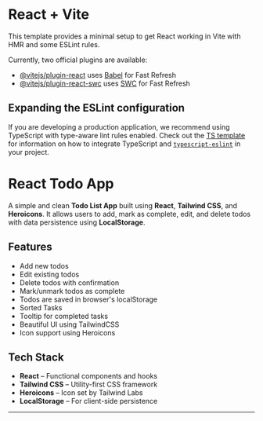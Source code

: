 # React + Vite

This template provides a minimal setup to get React working in Vite with HMR and some ESLint rules.

Currently, two official plugins are available:

- [@vitejs/plugin-react](https://github.com/vitejs/vite-plugin-react/blob/main/packages/plugin-react) uses [Babel](https://babeljs.io/) for Fast Refresh
- [@vitejs/plugin-react-swc](https://github.com/vitejs/vite-plugin-react/blob/main/packages/plugin-react-swc) uses [SWC](https://swc.rs/) for Fast Refresh

## Expanding the ESLint configuration

If you are developing a production application, we recommend using TypeScript with type-aware lint rules enabled. Check out the [TS template](https://github.com/vitejs/vite/tree/main/packages/create-vite/template-react-ts) for information on how to integrate TypeScript and [`typescript-eslint`](https://typescript-eslint.io) in your project.

# React Todo App

A simple and clean **Todo List App** built using **React**, **Tailwind CSS**, and **Heroicons**. It allows users to add, mark as complete, edit, and delete todos with data persistence using **LocalStorage**.

## Features

- Add new todos
- Edit existing todos
- Delete todos with confirmation
- Mark/unmark todos as complete
- Todos are saved in browser's localStorage
- Sorted Tasks
- Tooltip for completed tasks
- Beautiful UI using TailwindCSS
- Icon support using Heroicons

## Tech Stack

- **React** – Functional components and hooks
- **Tailwind CSS** – Utility-first CSS framework
- **Heroicons** – Icon set by Tailwind Labs
- **LocalStorage** – For client-side persistence

---
